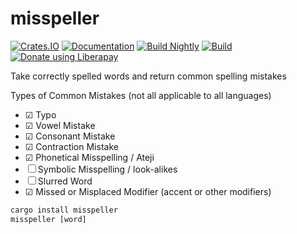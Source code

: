 # misspeller

[![Crates.IO](https://img.shields.io/crates/v/misspeller.svg)](https://crates.rs/crates/misspeller)
[![Documentation](https://img.shields.io/badge/api-rustdoc-blue.svg)](https://docs.rs/misspeller/)
[![Build Nightly](https://github.com/andrew-johnson-4/misspeller/workflows/BuildNightly/badge.svg)](https://github.com/andrew-johnson-4/misspeller)
[![Build](https://github.com/andrew-johnson-4/misspeller/workflows/Build/badge.svg)](https://github.com/andrew-johnson-4/misspeller)
[![Donate using Liberapay](https://liberapay.com/assets/widgets/donate.svg)](https://liberapay.com/andrew-johnson-4/donate)

Take correctly spelled words and return common spelling mistakes

Types of Common Mistakes (not all applicable to all languages)
- ☑ Typo
- ☑ Vowel Mistake
- ☑ Consonant Mistake
- ☑ Contraction Mistake
- ☑ Phonetical Misspelling / Ateji
- ☐ Symbolic Misspelling / look-alikes
- ☐ Slurred Word
- ☑ Missed or Misplaced Modifier (accent or other modifiers)

```rust
cargo install misspeller
misspeller [word]
```
